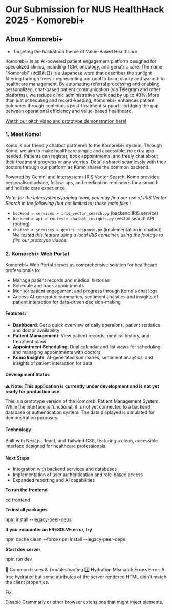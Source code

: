 # Our Submission for NUS HealthHack 2025 - Komorebi+

## About Komorebi+
* Targeting the hackathon theme of Value-Based Healthcare

Komorebi+ is an AI-powered patient engagement platform designed for specialized clinics, including TCM, oncology, and geriatric care. The name "Komorebi" (木漏れ日) is a Japanese word that describes the sunlight filtering through trees - representing our goal to bring clarity and warmth to healthcare management. By automating referral processing and enabling personalized, chat-based patient communication (via Telegram and other platforms), we reduce clinic administrative workload by up to 40%. More than just scheduling and record-keeping, Komorebi+ enhances patient outcomes through continuous post-treatment support—bridging the gap between operational efficiency and value-based healthcare.

[Watch our pitch video and prototype demonstration here!](https://www.youtube.com/watch?v=6OCESbkUncI)

### 1. Meet Komo!
Komo is our friendly chatbot partnered to the Komorebi+ system. Through Komo, we aim to make healthcare simple and accessible, no extra app needed. Patients can register, book appointments, and freely chat about their treatment progress or any worries. Details shared seamlessly with their doctors through our platform as Komo shares the common backend. 

Powered by Gemini and Intersystems IRIS Vector Search, Komo provides personalised advice, follow-ups, and medication reminders for a smooth and holistic care experience.

*Note: for the Intersystems judging team, you may find our use of IRIS Vector Search in the following (but not limited to) these main files :*
* ```backend > services > iris_vector_search.py``` (backend IRIS service)
* ```backend > api > routes > chatbot_insights.py``` (vector search API routing)
* ```chatbot > services > gemini_response.py``` (implementation in chatbot)
*We tested this feature using a local IRIS container, using the footage to film our prototype videos.*

### 2. Komorebi+ Web Portal
Komorebi+ Web Portal serves as comprehensive solution for healthcare professionals to:
- Manage patient records and medical histories
- Schedule and track appointments
- Monitor patient engagement and progress through Komo's chat logs
- Access AI-generated summaries, sentiment analytics and insights of patient interaction for data-driven decision-making


#### Features:
- **Dashboard**: Get a quick overview of daily operaions, patient statistics and doctor availability
- **Patient Management**: View patient records, medical history, and treatment plans
- **Appointment Scheduling**: Dual calendar and list views for scheduling and managing appointments with doctors 
- **Komo Insights**: AI-generated summaries, sentiment analytics, and insights of patient interaction for data

#### Development Status
⚠️ **Note: This application is currently under development and is not yet ready for production use.**

This is a prototype version of the Komorebi Patient Management System. While the interface is functional, it is not yet connected to a backend database or authentication system. The data displayed is simulated for demonstration purposes.

#### Technology

Built with Next.js, React, and Tailwind CSS, featuring a clean, accessible interface designed for healthcare professionals.

#### Next Steps

- Integration with backend services and databases
- Implementation of user authentication and role-based access
- Expanded reporting and AI capabilities

**To run the frontend**

cd frontend

**To install packages**

npm install --legacy-peer-deps

**If you encounter an ERESOLVE error, try**

npm cache clean --force
npm install --legacy-peer-deps

**Start dev server**

npm run dev



🔧 Common Issues & Troubleshooting
1️⃣ Hydration Mismatch Errors
Error:
A tree hydrated but some attributes of the server rendered HTML didn't match the client properties.

Fix:

Disable Grammarly or other browser extensions that might inject elements.

